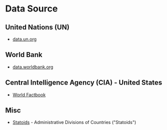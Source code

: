 # Data Source

## United Nations (UN)

- [data.un.org](http://data.un.org)

## World Bank

- [data.worldbank.org](http://data.worldbank.org)

## Central Intelligence Agency (CIA) - United States

- [World Factbook](https://www.cia.gov/library/publications/the-world-factbook)

## Misc

- [Statoids](http://www.statoids.com/) - Administrative Divisions of Countries ("Statoids")

